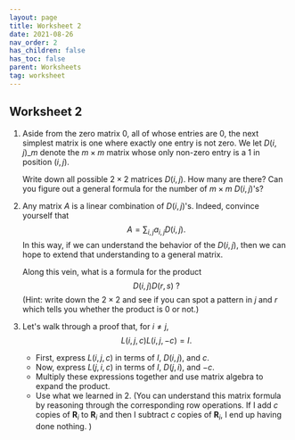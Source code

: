 ```yaml
---
layout: page
title: Worksheet 2
date: 2021-08-26
nav_order: 2
has_children: false
has_toc: false
parent: Worksheets
tag: worksheet
---
```


## Worksheet 2

1. Aside from the zero matrix $0$, all of whose entries are $0$, the next 
simplest matrix is one where exactly one entry is not zero. We let 
$D(i,j)\_m$ denote the $m \times m$ matrix whose only non-zero entry 
is a $1$ in position $(i,j)$. 

    Write down all possible $2 \times 2$ matrices $D(i,j)$. How many are there? 
    Can you figure out a general formula for the number of $m \times m$ 
    $D(i,j)$'s?

2. Any matrix $A$ is a linear combination of $D(i,j)$'s. Indeed, convince 
yourself that 
$$
    A = \sum_{i,j} a_{i,j} D(i,j). 
$$
In this way, if we can understand the behavior of the $D(i,j)$, then we 
can hope to extend that understanding to a general matrix. 

    Along this vein, what is a formula for the product 
    $$
        D(i,j) D(r,s) \ ? 
    $$
    (Hint: write down the $2 \times 2$ and see if you can spot a pattern in 
    $j$ and $r$ which tells you whether the product is $0$ or not.)

3. Let's walk through a proof that, for $i \neq j$,
$$
    L(i,j,c) L(i,j,-c) = I. 
$$
    * First, express $L(i,j,c)$ in terms of $I$, $D(i,j)$, and $c$.
    * Now, express $L(j,i,c)$ in terms of $I$, $D(j,i)$, and $-c$.
    * Multiply these expressions together and use matrix algebra to 
        expand the product. 
    * Use what we learned in 2. 
    (You can understand this matrix formula by reasoning through the corresponding row 
    operations. If I add $c$ copies of $\mathbf{R}_i$ to $\mathbf{R}_i$ and then I 
    subtract $c$ copies of $\mathbf{R}_i$, I end up having done nothing. )